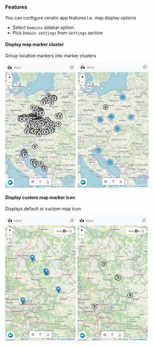 ### Features

You can configure ceratin app features i.e. map display options 

 - Select `Domains` sidebar option.
 - Pick `Domain settings` from `Settings` section

#### Display map marker cluster

 Group location markers into marker clusters

 ![Alt text](image-1.png)
 ![Alt text](image-2.png)

#### Display custom map marker icon

Displays default or cuctom map icon

![Alt text](image-3.png)
![Alt text](image-4.png)